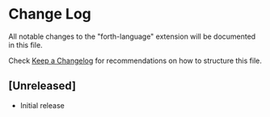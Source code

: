 # Change Log

All notable changes to the "forth-language" extension will be documented in this file.

Check [Keep a Changelog](http://keepachangelog.com/) for recommendations on how to structure this file.

## [Unreleased]

- Initial release

